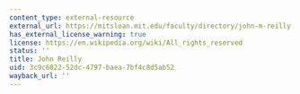 ```yaml
---
content_type: external-resource
external_url: https://mitsloan.mit.edu/faculty/directory/john-m-reilly
has_external_license_warning: true
license: https://en.wikipedia.org/wiki/All_rights_reserved
status: ''
title: John Reilly
uid: 3c9c6022-52dc-4797-baea-7bf4c8d5ab52
wayback_url: ''
---
```

